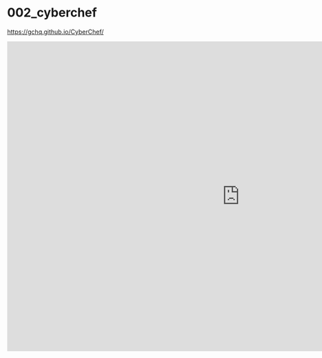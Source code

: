 # 002_cyberchef

https://gchq.github.io/CyberChef/

<iframe 
	border=0
    frameborder=0
    height=720
	width=1080
	allowfullscreen 
	src="https://gchq.github.io/CyberChef/" />